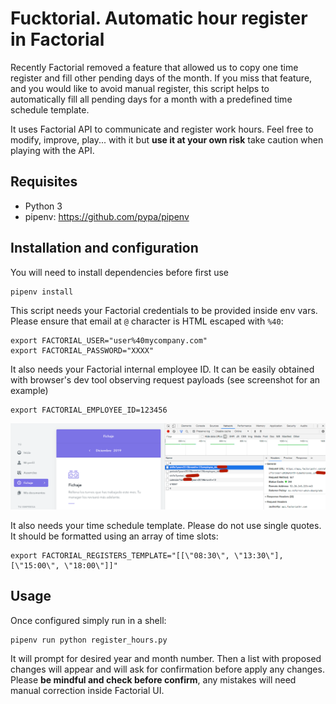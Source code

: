 # Fucktorial. Automatic hour register in Factorial
Recently Factorial removed a feature that allowed us to copy one time register and fill other pending days of the month. If you miss that feature, and you would like to avoid manual register, this script helps to automatically fill all pending days for a month with a predefined time schedule template.

It uses Factorial API to communicate and register work hours. Feel free to modify, improve, play... with it but **use it at your own risk** take caution when playing with the API.

## Requisites
- Python 3
- pipenv: https://github.com/pypa/pipenv

## Installation and configuration
You will need to install dependencies before first use
```
pipenv install
```

This script needs your Factorial credentials to be provided inside env vars. Please ensure that email at `@` character is HTML escaped with `%40`:
```
export FACTORIAL_USER="user%40mycompany.com"
export FACTORIAL_PASSWORD="XXXX"
```

It also needs your Factorial internal employee ID. It can be easily obtained with browser's dev tool observing request payloads (see screenshot for an example)
```
export FACTORIAL_EMPLOYEE_ID=123456
```

![](./get_employee_id.png?raw=true)

It also needs your time schedule template. Please do not use single quotes. It should be formatted using an array of time slots:
```
export FACTORIAL_REGISTERS_TEMPLATE="[[\"08:30\", \"13:30\"], [\"15:00\", \"18:00\"]]"
```

## Usage
Once configured simply run in a shell:
```
pipenv run python register_hours.py
```

It will prompt for desired year and month number.
Then a list with proposed changes will appear and will ask for confirmation before apply any changes.
Please **be mindful and check before confirm**, any mistakes will need manual correction inside Factorial UI.



